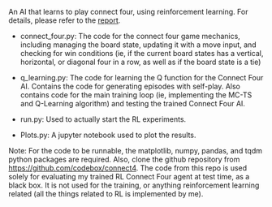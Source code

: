 An AI that learns to play connect four, using reinforcement learning. For details, please refer to the [report](https://b7leung.github.io/files/Connect%20Four.pdf).


* connect_four.py: The code for the connect four game mechanics, including managing the board state, updating it with a move input, and checking for win conditions (ie, if the current board states has a vertical, horizontal, or diagonal four in a row, as well as if the board state is a tie)

* q_learning.py: The code for learning the Q function for the Connect Four AI. Contains the code for generating episodes with self-play. Also contains code for the main training loop (ie, implementing the MC-TS and Q-Learning algorithm) and testing the trained Connect Four AI.

* run.py: Used to actually start the RL experiments. 

* Plots.py: A jupyter notebook used to plot the results.

Note: For the code to be runnable, the matplotlib, numpy, pandas, and tqdm python packages are required. Also, clone the github repository from https://github.com/codebox/connect4. The code from this repo is used solely for evaluating my trained RL Connect Four agent at test time, as a black box. It is not used for the training, or anything reinforcement learning related (all the things related to RL is implemented by me).
